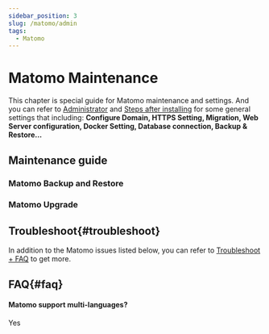 ```yaml
---
sidebar_position: 3
slug: /matomo/admin
tags:
  - Matomo
---
```



# Matomo Maintenance

This chapter is special guide for Matomo maintenance and settings. And you can refer to [Administrator](../administrator) and [Steps after installing](../install/setup) for some general settings that including: **Configure Domain, HTTPS Setting, Migration, Web Server configuration, Docker Setting, Database connection, Backup & Restore...**  

## Maintenance guide

### Matomo Backup and Restore

### Matomo Upgrade

## Troubleshoot{#troubleshoot}

In addition to the Matomo issues listed below, you can refer to [Troubleshoot + FAQ](../troubleshoot) to get more.  

## FAQ{#faq}

#### Matomo support multi-languages?

Yes


